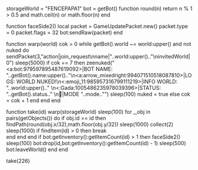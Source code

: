 storageWorld = "FENCEPAPA1"
bot = getBot()
function round(n)
    return n % 1 > 0.5 and math.ceil(n) or math.floor(n)
end

function faceSide2()
    local packet = GameUpdatePacket.new()
    packet.type = 0
    packet.flags = 32
    bot:sendRaw(packet)
end

function warp(world)
    cok = 0
    while getBot().world ~= world:upper() and not nuked do
        sendPacket(3,"action|join_request\nname|"..world:upper().."\ninvitedWorld|0")
        sleep(5000)
        if cok == 7 then
            zeenuked("<a:bot:979597895487619092>|BOT NAME: "..getBot().name:upper().."\n<a:arrow_mixedright:994071510518087810>|LOGS: WORLD NUKED!\n<:emoji_11:985957316799111219>|INFO WORLD: "..world:upper().." \n<:Gada:1005486235978039396>|STATUS: "..getBot().status.." \n:loudspeaker:|MODE "..mode.."")
            sleep(100)
            nuked = true
        else
            cok = cok + 1
        end
    end
end

function take(id)
    warp(storageWorld)
    sleep(100)
    for _,obj in pairs(getObjects()) do
        if obj.id == id then
            findPath(round(obj.x/32),math.floor(obj.y/32))
            sleep(1000)
            collect(2)
            sleep(1000)
            if findItem(id) > 0 then
                break  
            end
        end
    end
    if bot:getInventory():getItemCount(id) > 1 then
      faceSide2()
      sleep(100)
      bot:drop(id,bot:getInventory():getItemCount(id) - 1)
      sleep(500)
      bot:leaveWorld()
    end
end

take(226)
